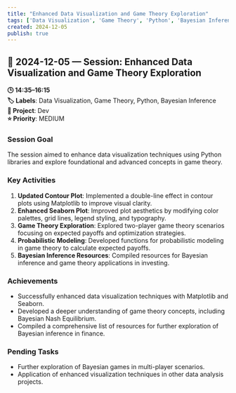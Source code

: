 ```yaml
---
title: "Enhanced Data Visualization and Game Theory Exploration"
tags: ['Data Visualization', 'Game Theory', 'Python', 'Bayesian Inference']
created: 2024-12-05
publish: true
---
```


## 📅 2024-12-05 — Session: Enhanced Data Visualization and Game Theory Exploration

**🕒 14:35–16:15**  
**🏷️ Labels**: Data Visualization, Game Theory, Python, Bayesian Inference  
**📂 Project**: Dev  
**⭐ Priority**: MEDIUM  


### Session Goal
The session aimed to enhance data visualization techniques using Python libraries and explore foundational and advanced concepts in game theory.

### Key Activities
1. **Updated Contour Plot**: Implemented a double-line effect in contour plots using Matplotlib to improve visual clarity.
2. **Enhanced Seaborn Plot**: Improved plot aesthetics by modifying color palettes, grid lines, legend styling, and typography.
3. **Game Theory Exploration**: Explored two-player game theory scenarios focusing on expected payoffs and optimization strategies.
4. **Probabilistic Modeling**: Developed functions for probabilistic modeling in game theory to calculate expected payoffs.
5. **Bayesian Inference Resources**: Compiled resources for Bayesian inference and game theory applications in investing.

### Achievements
- Successfully enhanced data visualization techniques with Matplotlib and Seaborn.
- Developed a deeper understanding of game theory concepts, including Bayesian Nash Equilibrium.
- Compiled a comprehensive list of resources for further exploration of Bayesian inference in finance.

### Pending Tasks
- Further exploration of Bayesian games in multi-player scenarios.
- Application of enhanced visualization techniques in other data analysis projects.
